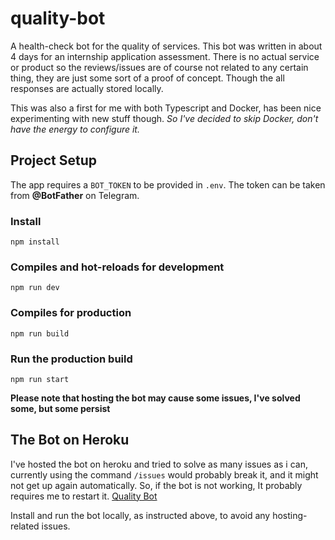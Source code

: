 # quality-bot

A health-check bot for the quality of services.
This bot was written in about 4 days for an internship application assessment. There is no actual service or product so the reviews/issues are of course not related to any certain thing, they are just some sort of a proof of concept. Though the all responses are actually stored locally.

This was also a first for me with both Typescript and Docker, has been nice experimenting with new stuff though.
_So I've decided to skip Docker, don't have the energy to configure it._

## Project Setup

The app requires a `BOT_TOKEN` to be provided in `.env`. The token can be taken from **@BotFather** on Telegram.

### Install

```
npm install
```

### Compiles and hot-reloads for development

```
npm run dev
```

### Compiles for production

```
npm run build
```

### Run the production build

```
npm run start
```

**Please note that hosting the bot may cause some issues, I've solved some, but some persist**

## The Bot on Heroku

I've hosted the bot on heroku and tried to solve as many issues as i can, currently using the command `/issues` would probably break it, and it might not get up again automatically. So, if the bot is not working, It probably requires me to restart it.
[Quality Bot](https://t.me/HussQualityBot)

Install and run the bot locally, as instructed above, to avoid any hosting-related issues.
